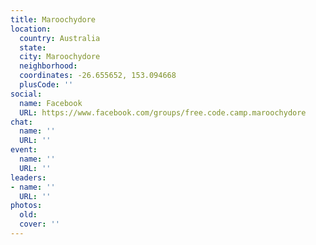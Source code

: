 ```yaml
---
title: Maroochydore
location:
  country: Australia
  state: 
  city: Maroochydore
  neighborhood: 
  coordinates: -26.655652, 153.094668
  plusCode: ''
social:
  name: Facebook
  URL: https://www.facebook.com/groups/free.code.camp.maroochydore
chat:
  name: ''
  URL: ''
event:
  name: ''
  URL: ''
leaders:
- name: ''
  URL: ''
photos:
  old: 
  cover: ''
---
```

